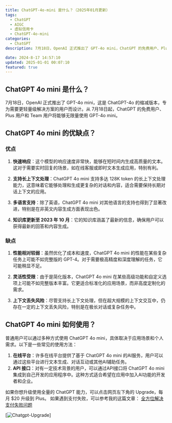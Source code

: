 ```yaml
---
title: ChatGPT-4o-mini 是什么？（2025年01月更新）
tags:
  - ChatGPT
  - AIGC
  - 虚拟信用卡
  - ChatGPT-4o-mini
categories:
  - ChatGPT
description: 7月18日，OpenAI 正式推出了 GPT-4o mini，ChatGPT 的免费用户、Plus 用户和 Team 用户将能够无限量使用 GPT-4o mini。

date: 2024-8-17 14:57:10
updated: 2025-01-01 00:07:10
featured: true
---
```


## ChatGPT 4o mini 是什么？

7月18日，OpenAI 正式推出了 GPT-4o mini，这是 ChatGPT-4o 的缩减版本，专为需要更轻量级解决方案的用户而设计。从 7月18日起，ChatGPT 的免费用户、Plus 用户和 Team 用户将能够无限量使用 GPT-4o mini。

<!-- more -->

## ChatGPT 4o mini 的优缺点？

### 优点

1. **快速响应**：这个模型的响应速度非常快，能够在短时间内生成高质量的文本。这对于需要实时回复的场景，如在线客服或即时文本生成应用，特别有利。
    
2. **支持长上下文处理**：ChatGPT 4o mini 支持多达 128K token 的长上下文处理能力，这意味着它能够处理和生成更复杂的对话和内容，适合需要保持长期对话上下文的应用。
    
3. **多语言支持**：除了英语，ChatGPT 4o mini 对其他语言的支持也得到了显著改进，特别是在非英文内容生成方面表现出色。
    
4. **知识库更新至 2023 年 10 月**：它的知识库涵盖了最新的信息，确保用户可以获得最新的回答和内容生成。
    

### 缺点

1. **性能相对较弱**：虽然优化了成本和速度，ChatGPT 4o mini 的性能在某些复杂任务上可能不如完整版的 GPT-4。对于需要极高精度和深度理解的任务，它可能稍显不足。
    
2. **灵活性受限**：由于是简化版本，ChatGPT 4o mini 在某些高级功能和自定义选项上可能不如完整版本丰富。它更适合标准化的应用场景，而非高度定制化的需求。
    
3. **上下文丢失风险**：尽管支持长上下文处理，但在超大规模的上下文交互中，仍存在一定的上下文丢失风险，特别是在极长对话或复杂任务中。

## ChatGPT 4o mini 如何使用？

普通用户可以通过多种方式使用 ChatGPT 4o mini，具体取决于应用场景和个人需求。以下是一些常见的使用方法：

1. **在线平台**：许多在线平台提供了基于 ChatGPT 4o mini 的AI服务，用户可以通过这些平台进行文本生成、对话互动或其他AI辅助任务。
2. **API 接口**：对有一定技术背景的用户，可以通过API接口将 ChatGPT 4o mini 集成到自己开发的应用程序中。这种方式适合希望在应用中加入AI功能的开发者和企业。

如果你想升级使用全量的 ChatGPT 能力，可以点击网页左下角的 Upgrade，每月 $20 升级到 Plus。 如果遇到支付失败，可以参考我的这篇文章：
[全方位解决支付失败问题](/upgrade_chatgpt)

[![Chatgpt-Upgrade](https://s21.ax1x.com/2024/08/17/pACyKTe.png)]
